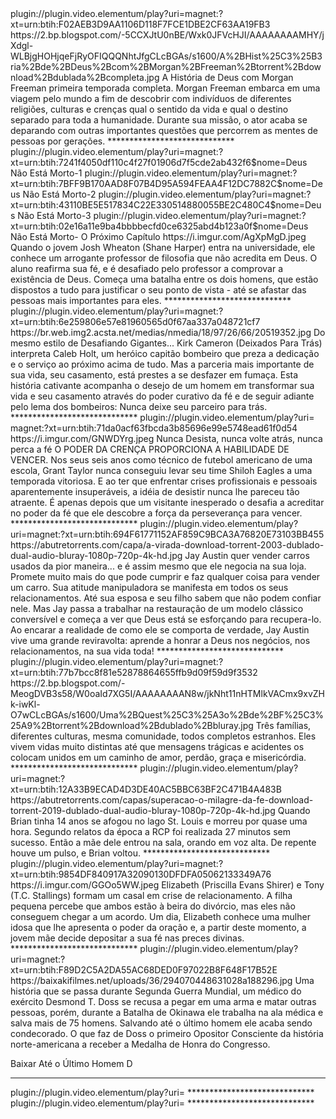
<item>
<title>[COLOR GOLD][B]1ª Temporada:[/COLOR][/B] [COLOR silver][B] A História de Deus com Morgan Freeman  [/COLOR][/B][COLOR yellow]  FULL HD  [B][/COLOR][/B]</title>
<link>plugin://plugin.video.elementum/play?uri=magnet:?xt=urn:btih:F02AEB3D9AA1106D118F7FCE1DBE2CF63AA19FB3</link>
<thumbnail>https://2.bp.blogspot.com/-5CCXJtU0nBE/Wxk0JFVcHJI/AAAAAAAAMHY/jXdgl-WLBjgHOHjqeFjRyOFIQQQNhtJfgCLcBGAs/s1600/A%2BHist%25C3%25B3ria%2Bde%2BDeus%2Bcom%2BMorgan%2BFreeman%2Btorrent%2Bdownload%2Bdublada%2Bcompleta.jpg</thumbnail>
<fanart></fanart>
<info>A História de Deus com Morgan Freeman primeira temporada completa. Morgan Freeman embarca em uma viagem pelo mundo a fim de descobrir com indivíduos de diferentes religiões, culturas e crenças qual o sentido da vida e qual o destino separado para toda a humanidade. Durante sua missão, o ator acaba se deparando com outras importantes questões que percorrem as mentes de pessoas por gerações.</info>
</item> 
*****************************


<item>
<title>[COLOR silver][B] Deus Não Está Morto [/COLOR][/B][COLOR yellow]  FULL HD  [B][/COLOR][/B]</title>
<link>plugin://plugin.video.elementum/play?uri=magnet:?xt=urn:btih:7241f4050df110c4f27f01906d7f5cde2ab432f6$nome=Deus Não Está Morto-1</link>
<link>plugin://plugin.video.elementum/play?uri=magnet:?xt=urn:btih:7BFF9B170AAD8F07B4D95A594FEAA4F12DC7882C$nome=Deus Não Está Morto-2</link>
<link>plugin://plugin.video.elementum/play?uri=magnet:?xt=urn:btih:43110BE5E517834C22E330514880055BE2C480C4$nome=Deus Não Está Morto-3</link>
<link>plugin://plugin.video.elementum/play?uri=magnet:?xt=urn:btih:02e16a11e9ba4bbbbecfd0ce6325abd4b123a0f$nome=Deus Não Está Morto- O Próximo Capítulo</link>
<thumbnail>https://i.imgur.com/AgXpMgD.jpeg</thumbnail> 
<fanart></fanart>
<info> Quando o jovem Josh Wheaton (Shane Harper) entra na universidade, ele conhece um arrogante professor de filosofia que não acredita em Deus. O aluno reafirma sua fé, e é desafiado pelo professor a comprovar a existência de Deus. Começa uma batalha entre os dois homens, que estão dispostos a tudo para justificar o seu ponto de vista - até se afastar das pessoas mais importantes para eles.</info>
</item> 
*****************************

<item>
<title>[COLOR silver][B]  A PROVA DE FOGO [/COLOR][/B][COLOR yellow]  FULL HD  [B][/COLOR][/B]</title>
<link>plugin://plugin.video.elementum/play?uri=magnet:?xt=urn:btih:6e259806e57e81960565d0f67aa337a048721cf7</link>
<thumbnail>https://br.web.img2.acsta.net/medias/nmedia/18/97/26/66/20519352.jpg</thumbnail>
<fanart></fanart>
<info>Do mesmo estilo de Desafiando Gigantes... Kirk Cameron (Deixados Para Trás) interpreta Caleb Holt, um heróico capitão bombeiro que preza a dedicação e o serviço ao próximo acima de tudo. Mas a parceria mais importante de sua vida, seu casamento, está prestes a se desfazer em fumaça. Esta história cativante acompanha o desejo de um homem em transformar sua vida e seu casamento através do poder curativo da fé e de seguir adiante pelo lema dos bombeiros: Nunca deixe seu parceiro para trás.</info>
</item> 
*****************************

<item>
<title>[COLOR silver][B] DESAFIANDO GIGANTES [/COLOR][/B][COLOR yellow]  FULL HD  [B][/COLOR][/B]</title>
<link>plugin://plugin.video.elementum/play?uri=
magnet:?xt=urn:btih:71da0acf63fbcda3b85696e99e5748ead61f0d54</link>
<thumbnail>https://i.imgur.com/GNWDYrg.jpeg</thumbnail>
<fanart></fanart>
<info>Nunca Desista, nunca volte atrás, nunca perca a fé O PODER DA CRENÇA PROPORCIONA A HABILIDADE DE VENCER. Nos seus seis anos como técnico de futebol americano de uma escola, Grant Taylor nunca conseguiu levar seu time Shiloh Eagles a uma temporada vitoriosa. E ao ter que enfrentar crises profissionais e pessoais aparentemente insuperáveis, a idéia de desistir nunca lhe pareceu tão atraente. É apenas depois que um visitante inesperado o desafia a acreditar no poder da fé que ele descobre a força da perseverança para vencer.</info>
</item> 
*****************************

<item>
<title>[COLOR silver][B] A VIRADA [/COLOR][/B][COLOR yellow]  FULL HD  [B][/COLOR][/B]</title>
<link>plugin://plugin.video.elementum/play?uri=magnet:?xt=urn:btih:694F61771152AF859C9BCA3A76820E73103BB455</link>
<thumbnail>https://abutretorrents.com/capa/a-virada-download-torrent-2003-dublado-dual-audio-bluray-1080p-720p-4k-hd.jpg</thumbnail>
<fanart></fanart>
<info>Jay Austin quer vender carros usados da pior maneira... e é assim mesmo que ele negocia na sua loja. Promete muito mais do que pode cumprir e faz qualquer coisa para vender um carro. Sua atitude manipuladora se manifesta em todos os seus relacionamentos. Até sua esposa e seu filho sabem que não podem confiar nele. Mas Jay passa a trabalhar na restauração de um modelo clássico conversível e começa a ver que Deus está se esforçando para recupera-lo. Ao encarar a realidade de como ele se comporta de verdade, Jay Austin vive uma grande reviravolta: aprende a honrar a Deus nos negócios, nos relacionamentos, na sua vida toda!</info>
</item> 
*****************************

<item>
<title>[COLOR silver][B] Uma Questão de Fé [/COLOR][/B][COLOR yellow]  FULL HD  [B][/COLOR][/B]</title>
<link>plugin://plugin.video.elementum/play?uri=magnet:?xt=urn:btih:77b7bcc8f81e52878864655ffb9d09f59d9f3532</link>
<thumbnail></thumbnail>
<fanart>https://2.bp.blogspot.com/-MeogDVB3s58/W0oaId7XG5I/AAAAAAAAN8w/jkNht11nHTMlkVACmx9xvZHk-iwKl-O7wCLcBGAs/s1600/Uma%2BQuest%25C3%25A3o%2Bde%2BF%25C3%25A9%2Btorrent%2Bdownload%2Bdublado%2Bbluray.jpg</fanart>
<info>Três famílias, diferentes culturas, mesma comunidade, todos completos estranhos. Eles vivem vidas muito distintas até que mensagens trágicas e acidentes os colocam unidos em um caminho de amor, perdão, graça e misericórdia.</info>
</item> 
*****************************


<item>
<title>[COLOR silver][B]  O Milagre da Fé [/COLOR][/B][COLOR yellow]  FULL HD  [B][/COLOR][/B]</title>
<link>plugin://plugin.video.elementum/play?uri=magnet:?xt=urn:btih:12A33B9ECAD4D3DE40AC5BBC63BF2C471B4A483B</link>
<thumbnail>https://abutretorrents.com/capas/superacao-o-milagre-da-fe-download-torrent-2019-dublado-dual-audio-bluray-1080p-720p-4k-hd.jpg</thumbnail>
<fanart></fanart>
<info>Quando Brian tinha 14 anos se afogou no lago St. Louis e morreu por quase uma hora. Segundo relatos da época a RCP foi realizada 27 minutos sem sucesso. Então a mãe dele entrou na sala, orando em voz alta. De repente houve um pulso, e Brian voltou.</info>
</item> 
*****************************


<item>
<title>[COLOR silver][B] QUARTO DE GUERRA [/COLOR][/B][COLOR yellow]  FULL HD  [B][/COLOR][/B]</title>
<link>plugin://plugin.video.elementum/play?uri=magnet:?xt=urn:btih:9854DF840917A32090130DFDFA05062133349A76</link>
<thumbnail>https://i.imgur.com/GGOo5WW.jpeg</thumbnail>
<fanart></fanart>
<info>Elizabeth (Priscilla Evans Shirer) e Tony (T.C. Stallings) formam um casal em crise de relacionamento. A filha pequena percebe que ambos estão à beira do divórcio, mas eles não conseguem chegar a um acordo. Um dia, Elizabeth conhece uma mulher idosa que lhe apresenta o poder da oração e, a partir deste momento, a jovem mãe decide depositar a sua fé nas preces divinas.</info>
</item> 
*****************************


<item>
<title>[COLOR silver][B] ATÉ O ULTIMO HOMEN [/COLOR][/B][COLOR yellow]  FULL HD  [B][/COLOR][/B]</title>
<link>plugin://plugin.video.elementum/play?uri=magnet:?xt=urn:btih:F89D2C5A2DA55AC68DED0F97022B8F648F17B52E</link>
<thumbnail></thumbnail>
<fanart>https://baixakifilmes.net/uploads/36/294070448631028a188296.jpg</fanart>
<info>Uma história que se passa durante Segunda Guerra Mundial, um médico do exército Desmond T. Doss se recusa a pegar em uma arma e matar outras pessoas, porém, durante a Batalha de Okinawa ele trabalha na ala médica e salva mais de 75 homens. Salvando até o último homem ele acaba sendo condecorado. O que faz de Doss o primeiro Opositor Consciente da história norte-americana a receber a Medalha de Honra do Congresso.


Baixar Até o Último Homem D</info>
</item> 
*****************************


<item>
<title>[COLOR silver][B]  [/COLOR][/B][COLOR yellow]  [B][/COLOR][/B]</title>
<link>plugin://plugin.video.elementum/play?uri=</link>
<thumbnail></thumbnail>
<fanart></fanart>
<info></info>
</item> 
*****************************


<item>
<title>[COLOR silver][B]  [/COLOR][/B][COLOR yellow]    [B][/COLOR][/B]</title>
<link>plugin://plugin.video.elementum/play?uri=</link>
<thumbnail></thumbnail>
<fanart></fanart>
<info></info>
</item> 
*****************************


